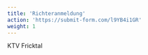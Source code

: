 ```yaml
---
title: 'Richteranmeldung'
action: 'https://submit-form.com/l9YB4i1GR'
weight: 1
---
```


KTV Fricktal
